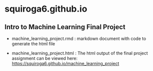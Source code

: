 # squiroga6.github.io
## Intro to Machine Learning Final Project

* machine_learning_project.rmd : markdown document with code to generate the html file

* machine_learning_project.html : The html output of the final project assignment can be viewed here:
https://squiroga6.github.io/machine_learning_project
